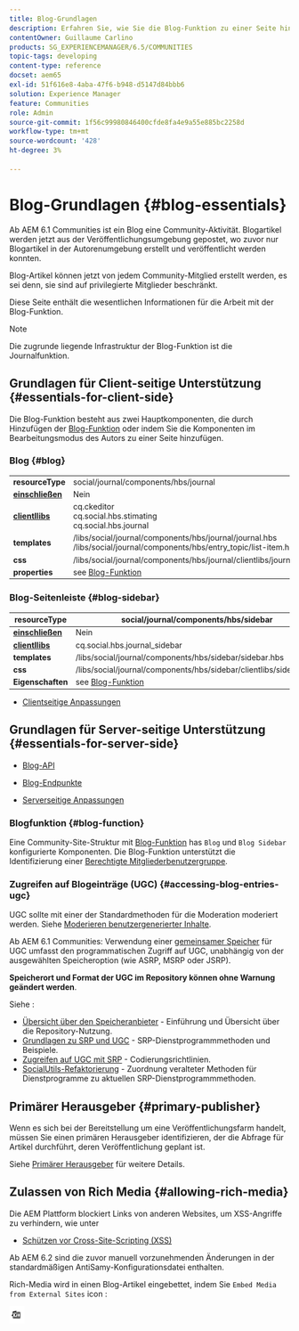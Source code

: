 ```yaml
---
title: Blog-Grundlagen
description: Erfahren Sie, wie Sie die Blog-Funktion zu einer Seite hinzufügen, damit angemeldete Community-Mitglieder Blog-Artikel posten können.
contentOwner: Guillaume Carlino
products: SG_EXPERIENCEMANAGER/6.5/COMMUNITIES
topic-tags: developing
content-type: reference
docset: aem65
exl-id: 51f616e8-4aba-47f6-b948-d5147d84bbb6
solution: Experience Manager
feature: Communities
role: Admin
source-git-commit: 1f56c99980846400cfde8fa4e9a55e885bc2258d
workflow-type: tm+mt
source-wordcount: '428'
ht-degree: 3%

---
```


# Blog-Grundlagen {#blog-essentials}

Ab AEM 6.1 Communities ist ein Blog eine Community-Aktivität. Blogartikel werden jetzt aus der Veröffentlichungsumgebung gepostet, wo zuvor nur Blogartikel in der Autorenumgebung erstellt und veröffentlicht werden konnten.

Blog-Artikel können jetzt von jedem Community-Mitglied erstellt werden, es sei denn, sie sind auf privilegierte Mitglieder beschränkt.

Diese Seite enthält die wesentlichen Informationen für die Arbeit mit der Blog-Funktion.

>[!NOTE]
>
>Die zugrunde liegende Infrastruktur der Blog-Funktion ist die Journalfunktion.

## Grundlagen für Client-seitige Unterstützung {#essentials-for-client-side}

Die Blog-Funktion besteht aus zwei Hauptkomponenten, die durch Hinzufügen der [Blog-Funktion](/help/communities/functions.md#blog-function) oder indem Sie die Komponenten im Bearbeitungsmodus des Autors zu einer Seite hinzufügen.

### Blog {#blog}

<table>
 <tbody>
  <tr>
   <td> <strong>resourceType</strong></td>
   <td>social/journal/components/hbs/journal</td>
  </tr>
  <tr>
   <td> <a href="/help/communities/scf.md#add-or-include-a-communities-component"><strong>einschließen</strong></a></td>
   <td>Nein</td>
  </tr>
  <tr>
   <td> <a href="/help/communities/clientlibs.md"><strong>clientllibs</strong></a></td>
   <td>cq.ckeditor<br /> cq.social.hbs.stimating<br /> cq.social.hbs.journal</td>
  </tr>
  <tr>
   <td> <strong>templates</strong></td>
   <td> /libs/social/journal/components/hbs/journal/journal.hbs<br /> /libs/social/journal/components/hbs/entry_topic/list-item.hbs</td>
  </tr>
  <tr>
   <td> <strong>css</strong></td>
   <td> /libs/social/journal/components/hbs/journal/clientlibs/journal.css</td>
  </tr>
  <tr>
   <td><strong> properties</strong></td>
   <td>see <a href="/help/communities/blog-feature.md">Blog-Funktion</a></td>
  </tr>
 </tbody>
</table>

### Blog-Seitenleiste {#blog-sidebar}

| **resourceType** | social/journal/components/hbs/sidebar |
|---|---|
| [**einschließen**](/help/communities/scf.md#add-or-include-a-communities-component) | Nein |
| [**clientllibs**](/help/communities/clientlibs.md) | cq.social.hbs.journal_sidebar |
| **templates** | /libs/social/journal/components/hbs/sidebar/sidebar.hbs |
| **css** | /libs/social/journal/components/hbs/sidebar/clientlibs/sidebar.css |
| **Eigenschaften** | see [Blog-Funktion](/help/communities/blog-feature.md) |

* [Clientseitige Anpassungen](/help/communities/client-customize.md)

## Grundlagen für Server-seitige Unterstützung {#essentials-for-server-side}

* [Blog-API](https://developer.adobe.com/experience-manager/reference-materials/6-5/javadoc/com/adobe/cq/social/journal/client/api/package-summary.html)

* [Blog-Endpunkte](https://developer.adobe.com/experience-manager/reference-materials/6-5/javadoc/com/adobe/cq/social/journal/client/endpoints/package-summary.html)

* [Serverseitige Anpassungen](/help/communities/server-customize.md)

### Blogfunktion {#blog-function}

Eine Community-Site-Struktur mit [Blog-Funktion](/help/communities/functions.md#blog-function) has `Blog` und `Blog Sidebar` konfigurierte Komponenten. Die Blog-Funktion unterstützt die Identifizierung einer [Berechtigte Mitgliederbenutzergruppe](/help/communities/users.md#privileged-members-group).

### Zugreifen auf Blogeinträge (UGC) {#accessing-blog-entries-ugc}

UGC sollte mit einer der Standardmethoden für die Moderation moderiert werden.
Siehe [Moderieren benutzergenerierter Inhalte](/help/communities/moderate-ugc.md).

Ab AEM 6.1 Communities: Verwendung einer [gemeinsamer Speicher](/help/communities/working-with-srp.md) für UGC umfasst den programmatischen Zugriff auf UGC, unabhängig von der ausgewählten Speicheroption (wie ASRP, MSRP oder JSRP).

**Speicherort und Format der UGC im Repository können ohne Warnung geändert werden**.

Siehe :

* [Übersicht über den Speicheranbieter](/help/communities/srp.md) - Einführung und Übersicht über die Repository-Nutzung.
* [Grundlagen zu SRP und UGC](/help/communities/srp-and-ugc.md) - SRP-Dienstprogrammmethoden und Beispiele.
* [Zugreifen auf UGC mit SRP](/help/communities/accessing-ugc-with-srp.md) - Codierungsrichtlinien.
* [SocialUtils-Refaktorierung](/help/communities/socialutils.md) - Zuordnung veralteter Methoden für Dienstprogramme zu aktuellen SRP-Dienstprogrammmethoden.

## Primärer Herausgeber {#primary-publisher}

Wenn es sich bei der Bereitstellung um eine Veröffentlichungsfarm handelt, müssen Sie einen primären Herausgeber identifizieren, der die Abfrage für Artikel durchführt, deren Veröffentlichung geplant ist.

Siehe [Primärer Herausgeber](/help/communities/deploy-communities.md#primary-publisher) für weitere Details.

## Zulassen von Rich Media {#allowing-rich-media}

Die AEM Plattform blockiert Links von anderen Websites, um XSS-Angriffe zu verhindern, wie unter

* [Schützen vor Cross-Site-Scripting (XSS)](/help/sites-developing/security.md#protect-against-cross-site-scripting-xss)

Ab AEM 6.2 sind die zuvor manuell vorzunehmenden Änderungen in der standardmäßigen AntiSamy-Konfigurationsdatei enthalten.

Rich-Media wird in einen Blog-Artikel eingebettet, indem Sie `Embed Media from External Sites` icon :

![media](assets/media-icon.png)
